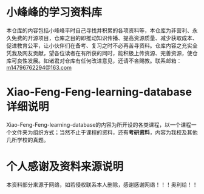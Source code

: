 # 小峰峰的学习资料库
本仓库的内容包括小峰峰平时自己寻找并积累的各项资料等，本仓库为非营利、永久免费的开源项目，仓库之目的即推动知识传播、提高资源质量、减少获取成本、促进教育公平，让小伙伴们在备考、复习之时不必再苦寻资料。仓库内容之充实全凭我及网友贡献，望各位读者在有所获的同时，能积极上传资源、完善资源，使仓库可良性发展。如诸君对仓库有任何改进意见，还请不吝赐教。联系邮箱：m14796762294@163.com
# Xiao-Feng-Feng-learning-database详细说明
Xiao-Feng-Feng-learning-database的内容为所开设的各类课程，以一个课程一个文件夹为组织方式；当然不止于课程的资料，还有**考研资料**，内容为我校及其他几所学校的真题。
# 个人感谢及资料来源说明
本资料部分来源于网络，如若侵权联系本人删除，感谢感谢网络！！！奥利给！！
